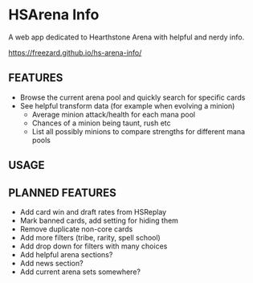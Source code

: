# HSArena Info
A web app dedicated to Hearthstone Arena with helpful and nerdy info.

https://freezard.github.io/hs-arena-info/
 
## FEATURES
- Browse the current arena pool and quickly search for specific cards
- See helpful transform data (for example when evolving a minion)
  - Average minion attack/health for each mana pool
  - Chances of a minion being taunt, rush etc
  - List all possibly minions to compare strengths for different mana pools

## USAGE

## PLANNED FEATURES
- Add card win and draft rates from HSReplay
- Mark banned cards, add setting for hiding them
- Remove duplicate non-core cards
- Add more filters (tribe, rarity, spell school)
- Add drop down for filters with many choices
- Add helpful arena sections?
- Add news section?
- Add current arena sets somewhere?
